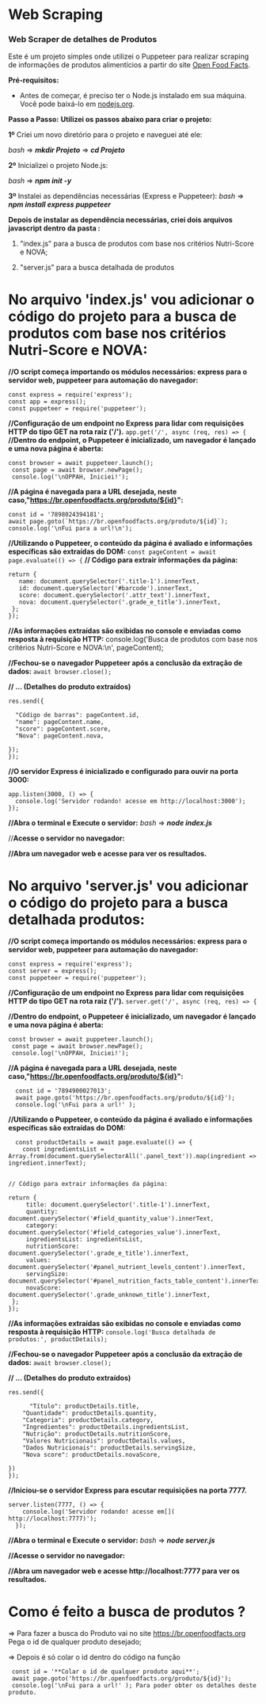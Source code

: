 # Web Scraping

### Web Scraper de detalhes de Produtos 

Este é um projeto simples onde utilizei o Puppeteer para realizar scraping de informações de produtos alimentícios a partir do site [Open Food Facts](https://br.openfoodfacts.org).


**Pré-requisitos:**
- Antes de começar, é preciso ter o Node.js instalado em sua máquina. Você pode baixá-lo em [nodejs.org](https://nodejs.org/en).



**Passo a Passo:**
**Utilizei os passos abaixo para criar o projeto:**


**1º** Criei um novo diretório para o projeto e naveguei até ele:

  _bash_
  => **_mkdir Projeto_**
  => **_cd Projeto_**


**2º** Inicializei o projeto Node.js:

  _bash_
  => **_npm init -y_**
  
  
**3º** Instalei as dependências necessárias (Express e Puppeteer):
  _bash_
  => _**npm install express puppeteer**_


**Depois de instalar  as dependência necessárias, criei dois arquivos javascript dentro da pasta  :**

1.    "index.js" para a busca de produtos com base nos critérios Nutri-Score e NOVA;

2.    "server.js" para a busca detalhada de produtos


# No arquivo 'index.js' vou adicionar o código do projeto para a busca de produtos com base nos critérios Nutri-Score e NOVA:


**//O script começa importando os módulos necessários: express para o servidor web, puppeteer para automação do navegador:**
```
const express = require('express');
const app = express();
const puppeteer = require('puppeteer');
```


**//Configuração de um endpoint no Express para lidar com requisições HTTP do tipo GET na rota raiz ('/').**
`app.get('/', async (req, res) => {
`
  **//Dentro do endpoint, o Puppeteer é inicializado, um navegador é lançado e uma nova página é aberta:**
 ```
 const browser = await puppeteer.launch();
  const page = await browser.newPage();
  console.log('\nOPPAH, Iniciei!');
```


  **//A página é navegada para a URL desejada, neste caso,"https://br.openfoodfacts.org/produto/${id}":**
  ```
const id = '7898024394181';
  await page.goto(`https://br.openfoodfacts.org/produto/${id}`);
  console.log('\nFui para a url!\n');
```


  **//Utilizando o Puppeteer, o conteúdo da página é avaliado e informações específicas são extraídas do DOM:**
 ` const pageContent = await page.evaluate(() => {
`
  **// Código para extrair informações da página:**
   ```
 return {
      name: document.querySelector('.title-1').innerText,
      id: document.querySelector('#barcode').innerText,
      score: document.querySelector('.attr_text').innerText,
      nova: document.querySelector('.grade_e_title').innerText,
    };
  });
```


  **//As informações extraídas são exibidas no console e enviadas como resposta à requisição HTTP:**
  console.log('Busca de produtos com base nos critérios Nutri-Score e NOVA:\n', pageContent);

  **//Fechou-se o navegador Puppeteer após a conclusão da extração de dados:**
  `await browser.close();`

**// ... (Detalhes do produto extraídos)**
  ```
res.send({

    "Código de barras": pageContent.id,
    "name": pageContent.name,
    "score": pageContent.score,
    "Nova": pageContent.nova,

  });
});
```


**//O servidor Express é inicializado e configurado para ouvir na porta 3000:**
```
app.listen(3000, () => {
  console.log('Servidor rodando! acesse em http://localhost:3000');
});

```

**//Abra o terminal e Execute o servidor:**
  _bash_
  => **_node index.js_**


//**Acesse o servidor no navegador:**

**//Abra um navegador web e acesse [](http://localhost:3000) para ver os resultados.**






# No arquivo 'server.js' vou adicionar o código do projeto para a busca detalhada produtos:

**//O script começa importando os módulos necessários: express para o servidor web, puppeteer para automação do navegador:**
```
const express = require('express');
const server = express();
const puppeteer = require('puppeteer');

```

**//Configuração de um endpoint no Express para lidar com requisições HTTP do tipo GET na rota raiz ('/').**
`server.get('/', async (req, res) => {`

**//Dentro do endpoint, o Puppeteer é inicializado, um navegador é lançado e uma nova página é aberta:**
 ```
 const browser = await puppeteer.launch();
  const page = await browser.newPage();
  console.log('\nOPPAH, Iniciei!');

```


**//A página é navegada para a URL desejada, neste caso,"https://br.openfoodfacts.org/produto/${id}":**
```
  const id = '7894900027013';
  await page.goto('https://br.openfoodfacts.org/produto/${id}');
  console.log('\nFui para a url!' );

```


**//Utilizando o Puppeteer, o conteúdo da página é avaliado e informações específicas são extraídas do DOM:**
```
  const productDetails = await page.evaluate(() => {
    const ingredientsList = Array.from(document.querySelectorAll('.panel_text')).map(ingredient => ingredient.innerText);


```
    // Código para extrair informações da página:
   ```
 return {
        title: document.querySelector('.title-1').innerText,
        quantity: document.querySelector('#field_quantity_value').innerText,
        category: document.querySelector('#field_categories_value').innerText,
        ingredientsList: ingredientsList,
        nutritionScore: document.querySelector('.grade_e_title').innerText,
        values: document.querySelector('#panel_nutrient_levels_content').innerText,
        servingSize: document.querySelector('#panel_nutrition_facts_table_content').innerText,
        novaScore: document.querySelector('.grade_unknown_title').innerText,
    };
});

```

**//As informações extraídas são exibidas no console e enviadas como resposta à requisição HTTP:**
`console.log('Busca detalhada de produtos:', productDetails);
`

**//Fechou-se o navegador Puppeteer após a conclusão da extração de dados:**
`await browser.close();
`

**// ... (Detalhes do produto extraídos)**

```
res.send({

      "Título": productDetails.title,
    "Quantidade": productDetails.quantity,
    "Categoria": productDetails.category,
    "Ingredientes": productDetails.ingredientsList,
    "Nutrição": productDetails.nutritionScore,
    "Valores Nutricionais": productDetails.values,
    "Dados Nutricionais": productDetails.servingSize,
    "Nova score": productDetails.novaScore,
    
})
});

```
**//Iniciou-se o servidor Express para escutar requisições na porta 7777.**
```
server.listen(7777, () => {
    console.log('Servidor rodando! acesse em[]( http://localhost:7777)');
  });

```
  **//Abra o terminal e Execute o servidor:**
  _bash_
  => **_node server.js_**


**//Acesse o servidor no navegador:**

**//Abra um navegador web e acesse http://localhost:7777 para ver os resultados.**


# Como é feito a busca de produtos ?

=> Para fazer a busca do Produto vai no site https://br.openfoodfacts.org Pega o id de qualquer produto desejado;

=> Depois é só colar o id dentro do código na função
```
 const id = '**Colar o id de qualquer produto aqui**';
 await page.goto('https://br.openfoodfacts.org/produto/${id}');
 console.log('\nFui para a url!' ); Para poder obter os detalhes deste produto.
```